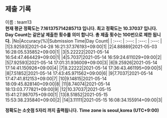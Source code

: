 


  
## 제출 기록  
이름 : team13  
**현재 평균 정확도는 7.161375714285713 입니다. 최고 정확도는 10.37037 입니다.**  
**Day Count는 같은날 제출한 횟수를 의미 합니다. 총 제출 횟수는 100번으로 제한 됩니다.**
|No|Accuracy(%)|Submission Time|Day Count|
| :---: | :---: | :---: | :---: |
|1|3.92593|2021-04-28 16:21:37.376193+09:00|1|
|2|4.88889|2021-05-03 16:28:05.535852+09:00|1|
|3|5.22222|2021-05-14 16:54:47.464429+09:00|1|
|4|5.7037|2021-05-14 16:59:24.611029+09:00|2|
|5|7.92593|2021-05-14 17:01:31.936009+09:00|3|
|6|9.25926|2021-05-14 17:14:41.150926+09:00|4|
|7|8.22222|2021-05-14 17:36:43.461195+09:00|5|
|8|7.51852|2021-05-14 17:43:45.971562+09:00|6|
|9|7.7037|2021-05-14 17:47:41.812153+09:00|7|
|10|9.14815|2021-05-14 18:09:45.828140+09:00|8|
|11|8.74074|2021-05-14 18:13:03.777821+09:00|9|
|12|10.37037|2021-05-15 15:41:27.987075+09:00|1|
|13|8.51852|2021-05-15 15:53:38.235840+09:00|2|
|14|3.11111|2021-05-15 16:08:34.155914+09:00|3|


**정확도는 소숫점 5자리 까지 출력됩니다.**
**Time zone is seoul,korea (UTC+9:00)**
